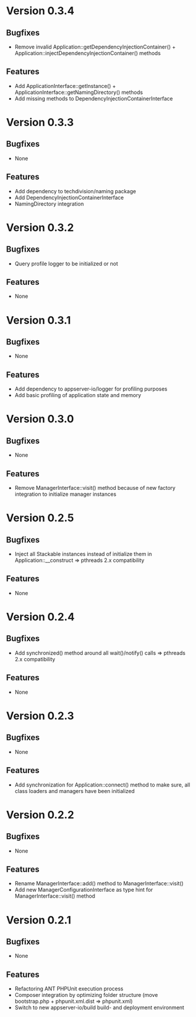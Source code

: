# Version 0.3.4

## Bugfixes

* Remove invalid Application::getDependencyInjectionContainer() + Application::injectDependencyInjectionContainer() methods

## Features

* Add ApplicationInterface::getInstance() + ApplicationInterface::getNamingDirectory() methods
* Add missing methods to DependencyInjectionContainerInterface

# Version 0.3.3

## Bugfixes

* None

## Features

* Add dependency to techdivision/naming package
* Add DependencyInjectionContainerInterface
* NamingDirectory integration

# Version 0.3.2

## Bugfixes

* Query profile logger to be initialized or not

## Features

* None

# Version 0.3.1

## Bugfixes

* None

## Features

* Add dependency to appserver-io/logger for profiling purposes
* Add basic profiling of application state and memory

# Version 0.3.0

## Bugfixes

* None

## Features

* Remove ManagerInterface::visit() method because of new factory integration to initialize manager instances

# Version 0.2.5

## Bugfixes

* Inject all Stackable instances instead of initialize them in Application::__construct => pthreads 2.x compatibility

## Features

* None

# Version 0.2.4

## Bugfixes

* Add synchronized() method around all wait()/notify() calls => pthreads 2.x compatibility

## Features

* None

# Version 0.2.3

## Bugfixes

* None

## Features

* Add synchronization for Application::connect() method to make sure, all class loaders and managers have been initialized

# Version 0.2.2

## Bugfixes

* None

## Features

* Rename ManagerInterface::add() method to ManagerInterface::visit()
* Add new ManagerConfigurationInterface as type hint for ManagerInterface::visit() method

# Version 0.2.1

## Bugfixes

* None

## Features

* Refactoring ANT PHPUnit execution process
* Composer integration by optimizing folder structure (move bootstrap.php + phpunit.xml.dist => phpunit.xml)
* Switch to new appserver-io/build build- and deployment environment